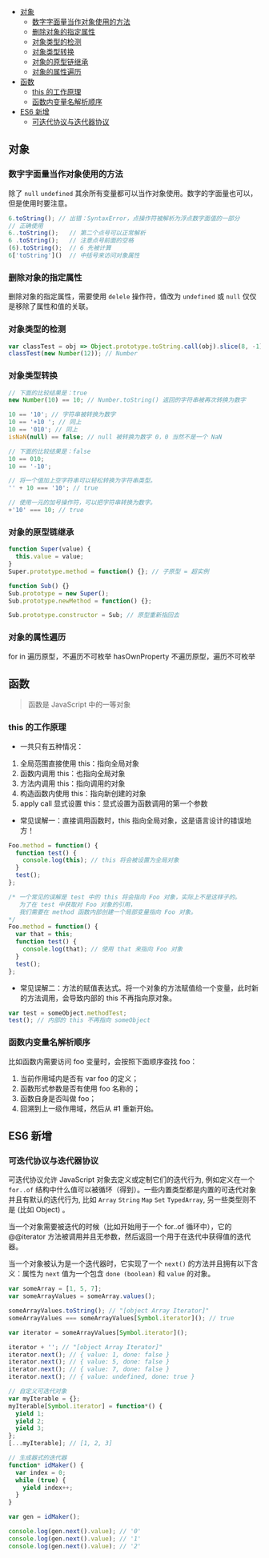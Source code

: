 <!-- TOC -->

- [对象](#对象)
  - [数字字面量当作对象使用的方法](#数字字面量当作对象使用的方法)
  - [删除对象的指定属性](#删除对象的指定属性)
  - [对象类型的检测](#对象类型的检测)
  - [对象类型转换](#对象类型转换)
  - [对象的原型链继承](#对象的原型链继承)
  - [对象的属性遍历](#对象的属性遍历)
- [函数](#函数)
  - [this 的工作原理](#this-的工作原理)
  - [函数内变量名解析顺序](#函数内变量名解析顺序)
- [ES6 新增](#es6-新增)
  - [可迭代协议与迭代器协议](#可迭代协议与迭代器协议)

<!-- /TOC -->

## 对象

### 数字字面量当作对象使用的方法

除了 `null` `undefined` 其余所有变量都可以当作对象使用。数字的字面量也可以，但是使用时要注意。

```js
6.toString(); // 出错：SyntaxError，点操作符被解析为浮点数字面值的一部分
// 正确使用
6..toString();   // 第二个点号可以正常解析
6 .toString();   // 注意点号前面的空格
(6).toString();  // 6 先被计算
6['toString']()  // 中括号来访问对象属性
```

### 删除对象的指定属性

删除对象的指定属性，需要使用 `delele` 操作符，值改为 `undefined` 或 `null` 仅仅是移除了属性和值的关联。

### 对象类型的检测

```js
var classTest = obj => Object.prototype.toString.call(obj).slice(8, -1);
classTest(new Number(12)); // Number
```

### 对象类型转换

```js
// 下面的比较结果是：true
new Number(10) == 10; // Number.toString() 返回的字符串被再次转换为数字

10 == '10'; // 字符串被转换为数字
10 == '+10 '; // 同上
10 == '010'; // 同上
isNaN(null) == false; // null 被转换为数字 0，0 当然不是一个 NaN

// 下面的比较结果是：false
10 == 010;
10 == '-10';

// 将一个值加上空字符串可以轻松转换为字符串类型。
'' + 10 === '10'; // true

// 使用一元的加号操作符，可以把字符串转换为数字。
+'10' === 10; // true
```

### 对象的原型链继承

```js
function Super(value) {
  this.value = value;
}
Super.prototype.method = function() {}; // 子原型 = 超实例

function Sub() {}
Sub.prototype = new Super();
Sub.prototype.newMethod = function() {};

Sub.prototype.constructor = Sub; // 原型重新指回去
```

### 对象的属性遍历

for in 遍历原型，不遍历不可枚举
hasOwnProperty 不遍历原型，遍历不可枚举

## 函数

> 函数是 JavaScript 中的一等对象

### this 的工作原理

- 一共只有五种情况：

1. 全局范围直接使用 this：指向全局对象
1. 函数内调用 this：也指向全局对象
1. 方法内调用 this：指向调用的对象
1. 构造函数内使用 this：指向新创建的对象
1. apply call 显式设置 this：显式设置为函数调用的第一个参数

- 常见误解一：直接调用函数时，this 指向全局对象，这是语言设计的错误地方！

```js
Foo.method = function() {
  function test() {
    console.log(this); // this 将会被设置为全局对象
  }
  test();
};

/* 一个常见的误解是 test 中的 this 将会指向 Foo 对象，实际上不是这样子的。
   为了在 test 中获取对 Foo 对象的引用，
   我们需要在 method 函数内部创建一个局部变量指向 Foo 对象。
*/
Foo.method = function() {
  var that = this;
  function test() {
    console.log(that); // 使用 that 来指向 Foo 对象
  }
  test();
};
```

- 常见误解二：方法的赋值表达式。将一个对象的方法赋值给一个变量，此时新的方法调用，会导致内部的 this 不再指向原对象。

```js
var test = someObject.methodTest;
test(); // 内部的 this 不再指向 someObject
```

### 函数内变量名解析顺序

比如函数内需要访问 foo 变量时，会按照下面顺序查找 foo：

1. 当前作用域内是否有 var foo 的定义；
1. 函数形式参数是否有使用 foo 名称的；
1. 函数自身是否叫做 foo；
1. 回溯到上一级作用域，然后从 #1 重新开始。

## ES6 新增

### 可迭代协议与迭代器协议

可迭代协议允许 JavaScript 对象去定义或定制它们的迭代行为, 例如定义在一个 `for..of` 结构中什么值可以被循环（得到）。一些内置类型都是内置的可迭代对象并且有默认的迭代行为, 比如 `Array` `String` `Map` `Set` `TypedArray`, 另一些类型则不是 (比如 Object) 。

当一个对象需要被迭代的时候（比如开始用于一个 for..of 循环中），它的@@iterator 方法被调用并且无参数，然后返回一个用于在迭代中获得值的迭代器。

当一个对象被认为是一个迭代器时，它实现了一个 `next()` 的方法并且拥有以下含义：属性为 `next` 值为一个包含 `done (boolean)` 和 `value` 的对象。

```js
var someArray = [1, 5, 7];
var someArrayValues = someArray.values();

someArrayValues.toString(); // "[object Array Iterator]"
someArrayValues === someArrayValues[Symbol.iterator](); // true

var iterator = someArrayValues[Symbol.iterator]();

iterator + ''; // "[object Array Iterator]"
iterator.next(); // { value: 1, done: false }
iterator.next(); // { value: 5, done: false }
iterator.next(); // { value: 7, done: false }
iterator.next(); // { value: undefined, done: true }
```

```js
// 自定义可迭代对象
var myIterable = {};
myIterable[Symbol.iterator] = function*() {
  yield 1;
  yield 2;
  yield 3;
};
[...myIterable]; // [1, 2, 3]
```

```js
// 生成器式的迭代器
function* idMaker() {
  var index = 0;
  while (true) {
    yield index++;
  }
}

var gen = idMaker();

console.log(gen.next().value); // '0'
console.log(gen.next().value); // '1'
console.log(gen.next().value); // '2'
```
